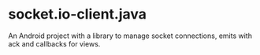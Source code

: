 socket.io-client.java
=====================

An Android project with a library to manage socket connections, emits with ack and callbacks for views.
